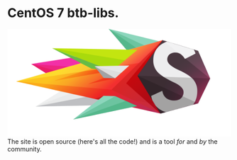 # CentOS 7 btb-libs.
![screenshot](/assets/img/logo-s-speed-server-logo.svg)
The site is open source (here's all the code!) and is a tool _for_ and _by_ the community.

